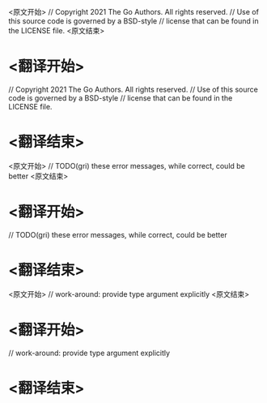 
<原文开始>
// Copyright 2021 The Go Authors. All rights reserved.
// Use of this source code is governed by a BSD-style
// license that can be found in the LICENSE file.
<原文结束>

# <翻译开始>
// Copyright 2021 The Go Authors. All rights reserved.
// Use of this source code is governed by a BSD-style
// license that can be found in the LICENSE file.
# <翻译结束>


<原文开始>
// TODO(gri) these error messages, while correct, could be better
<原文结束>

# <翻译开始>
// TODO(gri) these error messages, while correct, could be better
# <翻译结束>


<原文开始>
// work-around: provide type argument explicitly
<原文结束>

# <翻译开始>
// work-around: provide type argument explicitly
# <翻译结束>


